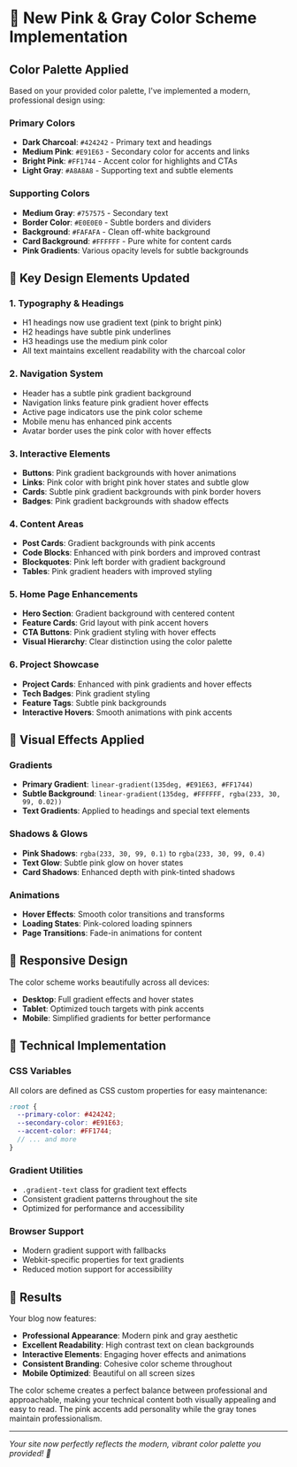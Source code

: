 # 🎨 New Pink & Gray Color Scheme Implementation

## Color Palette Applied

Based on your provided color palette, I've implemented a modern, professional design using:

### Primary Colors
- **Dark Charcoal**: `#424242` - Primary text and headings
- **Medium Pink**: `#E91E63` - Secondary color for accents and links
- **Bright Pink**: `#FF1744` - Accent color for highlights and CTAs
- **Light Gray**: `#A8A8A8` - Supporting text and subtle elements

### Supporting Colors
- **Medium Gray**: `#757575` - Secondary text
- **Border Color**: `#E0E0E0` - Subtle borders and dividers
- **Background**: `#FAFAFA` - Clean off-white background
- **Card Background**: `#FFFFFF` - Pure white for content cards
- **Pink Gradients**: Various opacity levels for subtle backgrounds

## 🎯 Key Design Elements Updated

### 1. **Typography & Headings**
- H1 headings now use gradient text (pink to bright pink)
- H2 headings have subtle pink underlines
- H3 headings use the medium pink color
- All text maintains excellent readability with the charcoal color

### 2. **Navigation System**
- Header has a subtle pink gradient background
- Navigation links feature pink gradient hover effects
- Active page indicators use the pink color scheme
- Mobile menu has enhanced pink accents
- Avatar border uses the pink color with hover effects

### 3. **Interactive Elements**
- **Buttons**: Pink gradient backgrounds with hover animations
- **Links**: Pink color with bright pink hover states and subtle glow
- **Cards**: Subtle pink gradient backgrounds with pink border hovers
- **Badges**: Pink gradient backgrounds with shadow effects

### 4. **Content Areas**
- **Post Cards**: Gradient backgrounds with pink accents
- **Code Blocks**: Enhanced with pink borders and improved contrast
- **Blockquotes**: Pink left border with gradient background
- **Tables**: Pink gradient headers with improved styling

### 5. **Home Page Enhancements**
- **Hero Section**: Gradient background with centered content
- **Feature Cards**: Grid layout with pink accent hovers
- **CTA Buttons**: Pink gradient styling with hover effects
- **Visual Hierarchy**: Clear distinction using the color palette

### 6. **Project Showcase**
- **Project Cards**: Enhanced with pink gradients and hover effects
- **Tech Badges**: Pink gradient styling
- **Feature Tags**: Subtle pink backgrounds
- **Interactive Hovers**: Smooth animations with pink accents

## 🎨 Visual Effects Applied

### Gradients
- **Primary Gradient**: `linear-gradient(135deg, #E91E63, #FF1744)`
- **Subtle Background**: `linear-gradient(135deg, #FFFFFF, rgba(233, 30, 99, 0.02))`
- **Text Gradients**: Applied to headings and special text elements

### Shadows & Glows
- **Pink Shadows**: `rgba(233, 30, 99, 0.1)` to `rgba(233, 30, 99, 0.4)`
- **Text Glow**: Subtle pink glow on hover states
- **Card Shadows**: Enhanced depth with pink-tinted shadows

### Animations
- **Hover Effects**: Smooth color transitions and transforms
- **Loading States**: Pink-colored loading spinners
- **Page Transitions**: Fade-in animations for content

## 📱 Responsive Design

The color scheme works beautifully across all devices:
- **Desktop**: Full gradient effects and hover states
- **Tablet**: Optimized touch targets with pink accents
- **Mobile**: Simplified gradients for better performance

## 🔧 Technical Implementation

### CSS Variables
All colors are defined as CSS custom properties for easy maintenance:
```scss
:root {
  --primary-color: #424242;
  --secondary-color: #E91E63;
  --accent-color: #FF1744;
  // ... and more
}
```

### Gradient Utilities
- `.gradient-text` class for gradient text effects
- Consistent gradient patterns throughout the site
- Optimized for performance and accessibility

### Browser Support
- Modern gradient support with fallbacks
- Webkit-specific properties for text gradients
- Reduced motion support for accessibility

## 🎯 Results

Your blog now features:
- **Professional Appearance**: Modern pink and gray aesthetic
- **Excellent Readability**: High contrast text on clean backgrounds
- **Interactive Elements**: Engaging hover effects and animations
- **Consistent Branding**: Cohesive color scheme throughout
- **Mobile Optimized**: Beautiful on all screen sizes

The color scheme creates a perfect balance between professional and approachable, making your technical content both visually appealing and easy to read. The pink accents add personality while the gray tones maintain professionalism.

---

*Your site now perfectly reflects the modern, vibrant color palette you provided! 🎉*